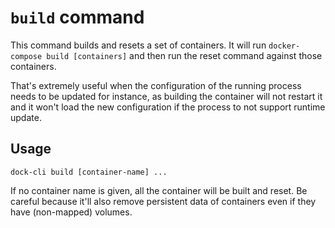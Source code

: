 # `build` command

This command builds and resets a set of containers. It will run `docker-compose build [containers]` and then 
run the reset command against those containers.

That's extremely useful when the configuration of the running process needs to be updated for
instance, as building the container will not restart it and it won't load the new configuration if the process to not support runtime
update.

## Usage

```
dock-cli build [container-name] ...
```

If no container name is given, all the container will be built and reset. Be careful because it'll also remove
persistent data of containers even if they have (non-mapped) volumes.
